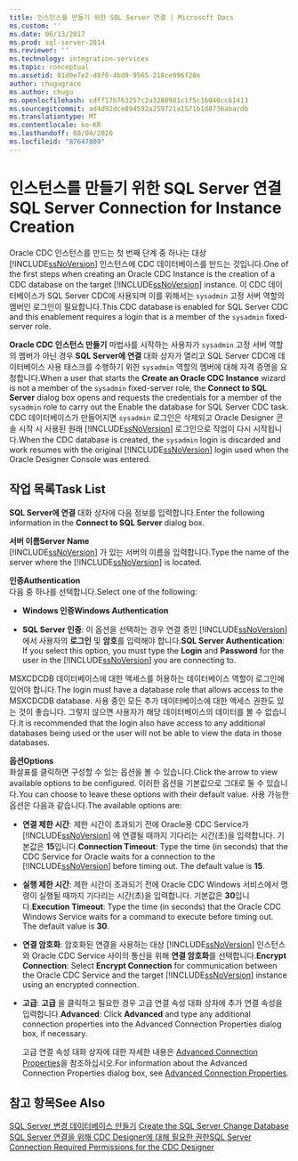 ```yaml
---
title: 인스턴스를 만들기 위한 SQL Server 연결 | Microsoft Docs
ms.custom: ''
ms.date: 06/13/2017
ms.prod: sql-server-2014
ms.reviewer: ''
ms.technology: integration-services
ms.topic: conceptual
ms.assetid: 81d0e7e2-d8f0-4bd9-9565-218ce996f28e
author: chugugrace
ms.author: chugu
ms.openlocfilehash: cdff17b763257c2a3280981c1f5c16040cc61413
ms.sourcegitcommit: ad4d92dce894592a259721a1571b1d8736abacdb
ms.translationtype: MT
ms.contentlocale: ko-KR
ms.lasthandoff: 08/04/2020
ms.locfileid: "87647809"
---
```

# <a name="sql-server-connection-for-instance-creation"></a><span data-ttu-id="ff2bf-102">인스턴스를 만들기 위한 SQL Server 연결</span><span class="sxs-lookup"><span data-stu-id="ff2bf-102">SQL Server Connection for Instance Creation</span></span>
  <span data-ttu-id="ff2bf-103">Oracle CDC 인스턴스를 만드는 첫 번째 단계 중 하나는 대상 [!INCLUDE[ssNoVersion](../../includes/ssnoversion-md.md)] 인스턴스에 CDC 데이터베이스를 만드는 것입니다.</span><span class="sxs-lookup"><span data-stu-id="ff2bf-103">One of the first steps when creating an Oracle CDC Instance is the creation of a CDC database on the target [!INCLUDE[ssNoVersion](../../includes/ssnoversion-md.md)] instance.</span></span> <span data-ttu-id="ff2bf-104">이 CDC 데이터베이스가 SQL Server CDC에 사용되며 이를 위해서는 `sysadmin` 고정 서버 역할의 멤버인 로그인이 필요합니다.</span><span class="sxs-lookup"><span data-stu-id="ff2bf-104">This CDC database is enabled for SQL Server CDC and this enablement requires a login that is a member of the `sysadmin` fixed-server role.</span></span>  
  
 <span data-ttu-id="ff2bf-105">**Oracle CDC 인스턴스 만들기** 마법사를 시작하는 사용자가 `sysadmin` 고정 서버 역할의 멤버가 아닌 경우 **SQL Server에 연결** 대화 상자가 열리고 SQL Server CDC에 데이터베이스 사용 태스크를 수행하기 위한 `sysadmin` 역할의 멤버에 대해 자격 증명을 요청합니다.</span><span class="sxs-lookup"><span data-stu-id="ff2bf-105">When a user that starts the **Create an Oracle CDC Instance** wizard is not a member of the `sysadmin` fixed-server role, the **Connect to SQL Server** dialog box opens and requests the credentials for a member of the `sysadmin` role to carry out the Enable the database for SQL Server CDC task.</span></span> <span data-ttu-id="ff2bf-106">CDC 데이터베이스가 만들어지면 `sysadmin` 로그인은 삭제되고 Oracle Designer 콘솔 시작 시 사용된 원래 [!INCLUDE[ssNoVersion](../../includes/ssnoversion-md.md)] 로그인으로 작업이 다시 시작됩니다.</span><span class="sxs-lookup"><span data-stu-id="ff2bf-106">When the CDC database is created, the `sysadmin` login is discarded and work resumes with the original [!INCLUDE[ssNoVersion](../../includes/ssnoversion-md.md)] login used when the Oracle Designer Console was entered.</span></span>  
  
## <a name="task-list"></a><span data-ttu-id="ff2bf-107">작업 목록</span><span class="sxs-lookup"><span data-stu-id="ff2bf-107">Task List</span></span>  
 <span data-ttu-id="ff2bf-108">**SQL Server에 연결** 대화 상자에 다음 정보를 입력합니다.</span><span class="sxs-lookup"><span data-stu-id="ff2bf-108">Enter the following information in the **Connect to SQL Server** dialog box.</span></span>  
  
 <span data-ttu-id="ff2bf-109">**서버 이름**</span><span class="sxs-lookup"><span data-stu-id="ff2bf-109">**Server Name**</span></span>  
 <span data-ttu-id="ff2bf-110">[!INCLUDE[ssNoVersion](../../includes/ssnoversion-md.md)] 가 있는 서버의 이름을 입력합니다.</span><span class="sxs-lookup"><span data-stu-id="ff2bf-110">Type the name of the server where the [!INCLUDE[ssNoVersion](../../includes/ssnoversion-md.md)] is located.</span></span>  
  
 <span data-ttu-id="ff2bf-111">**인증**</span><span class="sxs-lookup"><span data-stu-id="ff2bf-111">**Authentication**</span></span>  
 <span data-ttu-id="ff2bf-112">다음 중 하나를 선택합니다.</span><span class="sxs-lookup"><span data-stu-id="ff2bf-112">Select one of the following:</span></span>  
  
-   <span data-ttu-id="ff2bf-113">**Windows 인증**</span><span class="sxs-lookup"><span data-stu-id="ff2bf-113">**Windows Authentication**</span></span>  
  
-   <span data-ttu-id="ff2bf-114">**SQL Server 인증**: 이 옵션을 선택하는 경우 연결 중인 [!INCLUDE[ssNoVersion](../../includes/ssnoversion-md.md)]에서 사용자의 **로그인** 및 **암호**를 입력해야 합니다.</span><span class="sxs-lookup"><span data-stu-id="ff2bf-114">**SQL Server Authentication**: If you select this option, you must type the **Login** and **Password** for the user in the [!INCLUDE[ssNoVersion](../../includes/ssnoversion-md.md)] you are connecting to.</span></span>  
  
 <span data-ttu-id="ff2bf-115">MSXCDCDB 데이터베이스에 대한 액세스를 허용하는 데이터베이스 역할이 로그인에 있어야 합니다.</span><span class="sxs-lookup"><span data-stu-id="ff2bf-115">The login must have a database role that allows access to the MSXCDCDB database.</span></span> <span data-ttu-id="ff2bf-116">사용 중인 모든 추가 데이터베이스에 대한 액세스 권한도 있는 것이 좋습니다. 그렇지 않으면 사용자가 해당 데이터베이스의 데이터를 볼 수 없습니다.</span><span class="sxs-lookup"><span data-stu-id="ff2bf-116">It is recommended that the login also have access to any additional databases being used or the user will not be able to view the data in those databases.</span></span>  
  
 <span data-ttu-id="ff2bf-117">**옵션**</span><span class="sxs-lookup"><span data-stu-id="ff2bf-117">**Options**</span></span>  
 <span data-ttu-id="ff2bf-118">화살표를 클릭하면 구성할 수 있는 옵션을 볼 수 있습니다.</span><span class="sxs-lookup"><span data-stu-id="ff2bf-118">Click the arrow to view available options to be configured.</span></span> <span data-ttu-id="ff2bf-119">이러한 옵션을 기본값으로 그대로 둘 수 있습니다.</span><span class="sxs-lookup"><span data-stu-id="ff2bf-119">You can choose to leave these options with their default value.</span></span> <span data-ttu-id="ff2bf-120">사용 가능한 옵션은 다음과 같습니다.</span><span class="sxs-lookup"><span data-stu-id="ff2bf-120">The available options are:</span></span>  
  
-   <span data-ttu-id="ff2bf-121">**연결 제한 시간**: 제한 시간이 초과되기 전에 Oracle용 CDC Service가 [!INCLUDE[ssNoVersion](../../includes/ssnoversion-md.md)] 에 연결될 때까지 기다리는 시간(초)을 입력합니다. 기본값은 **15**입니다.</span><span class="sxs-lookup"><span data-stu-id="ff2bf-121">**Connection Timeout**: Type the time (in seconds) that the CDC Service for Oracle waits for a connection to the [!INCLUDE[ssNoVersion](../../includes/ssnoversion-md.md)] before timing out. The default value is **15**.</span></span>  
  
-   <span data-ttu-id="ff2bf-122">**실행 제한 시간**: 제한 시간이 초과되기 전에 Oracle CDC Windows 서비스에서 명령이 실행될 때까지 기다리는 시간(초)을 입력합니다. 기본값은 **30**입니다.</span><span class="sxs-lookup"><span data-stu-id="ff2bf-122">**Execution Timeout**: Type the time (in seconds) that the Oracle CDC Windows Service waits for a command to execute before timing out. The default value is **30**.</span></span>  
  
-   <span data-ttu-id="ff2bf-123">**연결 암호화**: 암호화된 연결을 사용하는 대상 [!INCLUDE[ssNoVersion](../../includes/ssnoversion-md.md)] 인스턴스와 Oracle CDC Service 사이의 통신을 위해 **연결 암호화**를 선택합니다.</span><span class="sxs-lookup"><span data-stu-id="ff2bf-123">**Encrypt Connection**: Select **Encrypt Connection** for communication between the Oracle CDC Service and the target [!INCLUDE[ssNoVersion](../../includes/ssnoversion-md.md)] instance using an encrypted connection.</span></span>  
  
-   <span data-ttu-id="ff2bf-124">**고급**: **고급** 을 클릭하고 필요한 경우 고급 연결 속성 대화 상자에 추가 연결 속성을 입력합니다.</span><span class="sxs-lookup"><span data-stu-id="ff2bf-124">**Advanced**: Click **Advanced** and type any additional connection properties into the Advanced Connection Properties dialog box, if necessary.</span></span>  
  
     <span data-ttu-id="ff2bf-125">고급 연결 속성 대화 상자에 대한 자세한 내용은 [Advanced Connection Properties](advanced-connection-properties.md)을 참조하십시오.</span><span class="sxs-lookup"><span data-stu-id="ff2bf-125">For information about the Advanced Connection Properties dialog box, see [Advanced Connection Properties](advanced-connection-properties.md).</span></span>  
  
## <a name="see-also"></a><span data-ttu-id="ff2bf-126">참고 항목</span><span class="sxs-lookup"><span data-stu-id="ff2bf-126">See Also</span></span>  
 <span data-ttu-id="ff2bf-127">[SQL Server 변경 데이터베이스 만들기](create-the-sql-server-change-database.md) </span><span class="sxs-lookup"><span data-stu-id="ff2bf-127">[Create the SQL Server Change Database](create-the-sql-server-change-database.md) </span></span>  
 [<span data-ttu-id="ff2bf-128">SQL Server 연결을 위해 CDC Designer에 대해 필요한 권한</span><span class="sxs-lookup"><span data-stu-id="ff2bf-128">SQL Server Connection Required Permissions for the CDC Designer</span></span>](sql-server-connection-required-permissions-for-the-cdc-designer.md)  
  
  
